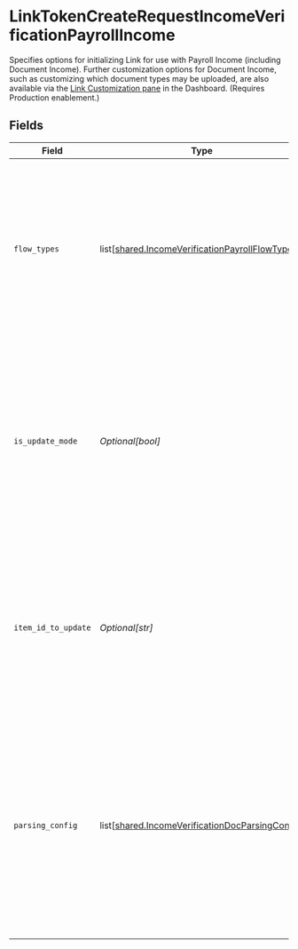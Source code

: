 # LinkTokenCreateRequestIncomeVerificationPayrollIncome

Specifies options for initializing Link for use with Payroll Income (including Document Income). Further customization options for Document Income, such as customizing which document types may be uploaded, are also available via the [Link Customization pane](https://dashboard.plaid.com/link) in the Dashboard. (Requires Production enablement.)


## Fields

| Field                                                                                                                                                                                         | Type                                                                                                                                                                                          | Required                                                                                                                                                                                      | Description                                                                                                                                                                                   |
| --------------------------------------------------------------------------------------------------------------------------------------------------------------------------------------------- | --------------------------------------------------------------------------------------------------------------------------------------------------------------------------------------------- | --------------------------------------------------------------------------------------------------------------------------------------------------------------------------------------------- | --------------------------------------------------------------------------------------------------------------------------------------------------------------------------------------------- |
| `flow_types`                                                                                                                                                                                  | list[[shared.IncomeVerificationPayrollFlowType](undefined/models/shared/incomeverificationpayrollflowtype.md)]                                                                                | :heavy_minus_sign:                                                                                                                                                                            | The types of payroll income verification to enable for the Link session. If none are specified, then users will see both document and digital payroll income.                                 |
| `is_update_mode`                                                                                                                                                                              | *Optional[bool]*                                                                                                                                                                              | :heavy_minus_sign:                                                                                                                                                                            | An identifier to indicate whether the income verification Link token will be used for update mode. This field is only relevant for participants in the Payroll Income Refresh beta.           |
| `item_id_to_update`                                                                                                                                                                           | *Optional[str]*                                                                                                                                                                               | :heavy_minus_sign:                                                                                                                                                                            | Uniquely identify a payroll income Item to update with.  This field is only relevant for participants in the Payroll Income Refresh beta.                                                     |
| `parsing_config`                                                                                                                                                                              | list[[shared.IncomeVerificationDocParsingConfig](undefined/models/shared/incomeverificationdocparsingconfig.md)]                                                                              | :heavy_minus_sign:                                                                                                                                                                            | The types of analysis to enable for document uploads. If none are specified, then docs will undergo OCR parsing only. This field is only relevant to participants in the Document Fraud beta. |